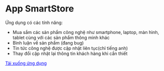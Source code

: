 # App SmartStore

Ứng dụng có các tính năng:
  - Mua sắm các sản phẩm công nghệ như smartphone, laptop, màn hình, tablet cùng với các sản phẩm thông minh khác
  - Bình luận về sản phẩm (đang bug)
  - Tin tức công nghệ được cập nhật liên tục(chỉ tiếng anh)
  - Thay đổi cập nhật lại thông tin khách hàng khi cần thiết

<a href="" style="color:blue">Tải xuống ứng dụng</a>


  




